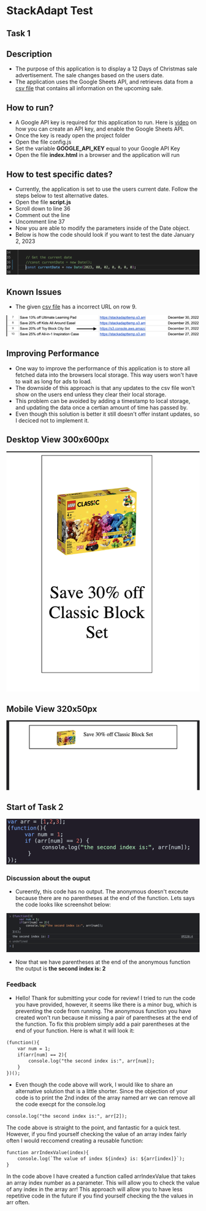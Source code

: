 # StackAdapt Test

## Task 1

## Description
- The purpose of this application is to display a 12 Days of Christmas sale advertisement. The sale changes based on the users date.
- The application uses the Google Sheets API, and retrieves data from a [csv file](https://docs.google.com/spreadsheets/d/1D4-ZYeQS7-hS_uOeJ62vRHsJODcnn1pEYBqJgsGfu_Q/edit#gid=1383889228) that contains all information on the upcoming sale.

## How to run?
- A Google API key is required for this application to run. Here is [video](https://www.youtube.com/watch?v=nqlyLZxX0ys&ab_channel=DealsandTrainingbySan) on how you can create an API key, and enable the Google Sheets API.
- Once the key is ready open the project folder
- Open the file config.js
- Set the variable **GOOGLE_API_KEY** equal to your Google API Key
- Open the file **index.html** in a browser and the application will run

## How to test specific dates?
- Currently, the application is set to use the users current date. Follow the steps below to test alternative dates.
- Open the file **script.js**
- Scroll down to line 36
- Comment out the line
- Uncomment line 37
- Now you are able to modify the parameters inside of the Date object.
- Below is how the code should look if you want to test the date January 2, 2023

![screenshot1](images/sc1.png)

## Known Issues
- The given [csv file](https://docs.google.com/spreadsheets/d1D4-ZYeQS7-hS_uOeJ62vRHsJODcnn1pEYBqJgsGfu_Q/edit#gid=1383889228) has a incorrect URL on row 9.

![screenshot2](images/sc2.png)

## Improving Performance
- One way to improve the performance of this application is to store all fetched data into the browsers local storage. This way users won't have to wait as long for ads to load.
- The downside of this approach is that any updates to the csv file won't show on the users end unless they clear their local storage.
- This problem can be avoided by adding a timestamp to local storage, and updating the data once a certian amount of time has passed by.
- Even though this solution is better it still doesn't offer instant updates, so I deciced not to implement it.

## Desktop View 300x600px

![sc3](images/sc3.png)

## Mobile View 320x50px

![sc4](images/sc4.png)

## Start of Task 2

![sc5](images/sc5.png)

### Discussion about the ouput

- Cureently, this code has no output. The anonymous doesn't exceute because there are no parentheses at the end of the function. Lets says the code looks like screenshot below:

![sc6](images/sc6.png)

- Now that we have parentheses at the end of the anonymous function the output is **the second index is: 2**

### Feedback
- Hello! Thank for submitting your code for review! I tried to run the code you have provided, however, it seems like there is a minor bug, which is preventing the code from running. The anonymous function you have created won't run because it missing a pair of parentheses at the end of the function. To fix this problem simply add a pair parentheses at the end of your function. Here is what it will look it:

```
(function(){
    var num = 1;
    if(arr[num] == 2){
        console.log("the second index is:", arr[num]);
    }
})();
```

- Even though the code above will work, I would like to share an alternative solution that is a little shorter. Since the objection of your code is to print the 2nd index of the array named arr we can remove all the code execpt for the console.log

```
console.log("the second index is:", arr[2]);
```

The code above is straight to the point, and fantastic for a quick test. However, if you find yourself checking the value of an array index fairly often I would reccomend creating a reusable function:

```
function arrIndexValue(index){
    console.log(`The value of index ${index} is: ${arr[index]}`);
}
```

In the code above I have created a function called arrIndexValue that takes an array index number as a parameter. This will allow you to check the value of any index in the array arr! This approach will allow you to have less repetitive code in the future if you find yourself checking the the values in arr often.




